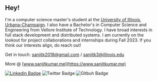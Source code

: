 ## Hey!

I'm a computer science master's student at the [University of Illinois, Urbana-Champaign](https://cs.illinois.edu). I also have a Bachelor's in Computer Science and Engineering from Vellore Institute of Technology. I have broad interests in full stack development and distributed systems. I am currently on the lookout for project collaborations and internships during Fall 2023. If you think our interests align, do reach out!

Get in touch: [sanjitk2018@gmail.com](sanjitk2018@gmail.com) / [sanjitk3@illinois.edu](sanjitk3@illinois.edu)

More @ [www.sanjitkumar.me](https://www.sanjitkumar.me)

[![Linkedin Badge](https://img.shields.io/badge/-LinkedIn-blue?style=flat-square&logo=Linkedin&logoColor=white&link=https://www.linkedin.com/in/sanjit-kumar/)](https://www.linkedin.com/in/sanjit-kumar-b56b911a0/)
![Twitter Badge](https://img.shields.io/twitter/follow/sanjit_77?label=Sanjit%20Kumar&style=social)
![Gitbuh Badge](https://img.shields.io/github/followers/sanjitk7?style=social)
